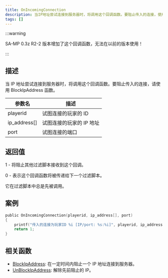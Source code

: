 ```yaml
---
title: OnIncomingConnection
description: 当IP地址尝试连接到服务器时，将调用这个回调函数。要阻止传入的连接，使用BlockIpAddress函数。
tags: []
---
```


:::warning

SA-MP 0.3z R2-2 版本增加了这个回调函数，无法在以前的版本使用！

:::

## 描述

当 IP 地址尝试连接到服务器时，将调用这个回调函数。要阻止传入的连接，请使用 BlockIpAddress 函数。

| 参数名       | 描述                     |
| ------------ | ------------------------ |
| playerid     | 试图连接的玩家的 ID      |
| ip_address[] | 试图连接的玩家的 IP 地址 |
| port         | 试图连接的端口           |

## 返回值

1 - 将阻止其他过滤脚本接收到这个回调。

0 - 表示这个回调函数将被传递给下一个过滤脚本。

它在过滤脚本中总是先被调用。

## 案例

```c
public OnIncomingConnection(playerid, ip_address[], port)
{
    printf("传入的连接为玩家ID %i [IP/port: %s:%i]", playerid, ip_address, port);
    return 1;
}
```

## 相关函数

- [BlockIpAddress](../functions/BlockIpAddress): 在一定时间内阻止一个 IP 地址连接到服务器。
- [UnBlockIpAddress](../functions/UnBlockIpAddress): 解除先前阻止的 IP。
